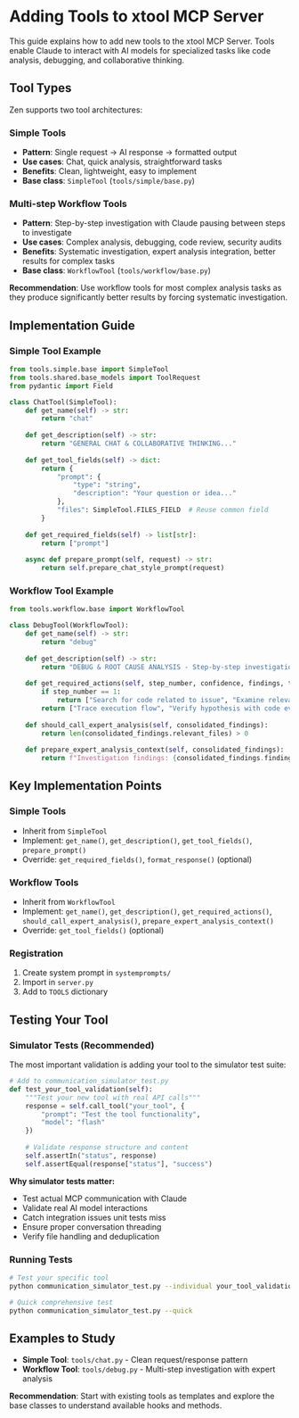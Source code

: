 # Adding Tools to xtool MCP Server

This guide explains how to add new tools to the xtool MCP Server. Tools enable Claude to interact with AI models for specialized tasks like code analysis, debugging, and collaborative thinking.

## Tool Types

Zen supports two tool architectures:

### Simple Tools
- **Pattern**: Single request → AI response → formatted output
- **Use cases**: Chat, quick analysis, straightforward tasks
- **Benefits**: Clean, lightweight, easy to implement
- **Base class**: `SimpleTool` (`tools/simple/base.py`)

### Multi-step Workflow Tools  
- **Pattern**: Step-by-step investigation with Claude pausing between steps to investigate
- **Use cases**: Complex analysis, debugging, code review, security audits
- **Benefits**: Systematic investigation, expert analysis integration, better results for complex tasks
- **Base class**: `WorkflowTool` (`tools/workflow/base.py`)

**Recommendation**: Use workflow tools for most complex analysis tasks as they produce significantly better results by forcing systematic investigation.

## Implementation Guide

### Simple Tool Example

```python
from tools.simple.base import SimpleTool
from tools.shared.base_models import ToolRequest
from pydantic import Field

class ChatTool(SimpleTool):
    def get_name(self) -> str:
        return "chat"
    
    def get_description(self) -> str:
        return "GENERAL CHAT & COLLABORATIVE THINKING..."
    
    def get_tool_fields(self) -> dict:
        return {
            "prompt": {
                "type": "string", 
                "description": "Your question or idea..."
            },
            "files": SimpleTool.FILES_FIELD  # Reuse common field
        }
    
    def get_required_fields(self) -> list[str]:
        return ["prompt"]
    
    async def prepare_prompt(self, request) -> str:
        return self.prepare_chat_style_prompt(request)
```

### Workflow Tool Example

```python  
from tools.workflow.base import WorkflowTool

class DebugTool(WorkflowTool):
    def get_name(self) -> str:
        return "debug"
    
    def get_description(self) -> str:
        return "DEBUG & ROOT CAUSE ANALYSIS - Step-by-step investigation..."
    
    def get_required_actions(self, step_number, confidence, findings, total_steps):
        if step_number == 1:
            return ["Search for code related to issue", "Examine relevant files"]
        return ["Trace execution flow", "Verify hypothesis with code evidence"]
    
    def should_call_expert_analysis(self, consolidated_findings):
        return len(consolidated_findings.relevant_files) > 0
    
    def prepare_expert_analysis_context(self, consolidated_findings):
        return f"Investigation findings: {consolidated_findings.findings}"
```

## Key Implementation Points

### Simple Tools
- Inherit from `SimpleTool` 
- Implement: `get_name()`, `get_description()`, `get_tool_fields()`, `prepare_prompt()`
- Override: `get_required_fields()`, `format_response()` (optional)

### Workflow Tools  
- Inherit from `WorkflowTool`
- Implement: `get_name()`, `get_description()`, `get_required_actions()`, `should_call_expert_analysis()`, `prepare_expert_analysis_context()`
- Override: `get_tool_fields()` (optional)

### Registration
1. Create system prompt in `systemprompts/`
2. Import in `server.py` 
3. Add to `TOOLS` dictionary

## Testing Your Tool

### Simulator Tests (Recommended)
The most important validation is adding your tool to the simulator test suite:

```python
# Add to communication_simulator_test.py
def test_your_tool_validation(self):
    """Test your new tool with real API calls"""
    response = self.call_tool("your_tool", {
        "prompt": "Test the tool functionality",
        "model": "flash"
    })
    
    # Validate response structure and content
    self.assertIn("status", response)
    self.assertEqual(response["status"], "success")
```

**Why simulator tests matter:**
- Test actual MCP communication with Claude
- Validate real AI model interactions  
- Catch integration issues unit tests miss
- Ensure proper conversation threading
- Verify file handling and deduplication

### Running Tests
```bash
# Test your specific tool
python communication_simulator_test.py --individual your_tool_validation

# Quick comprehensive test
python communication_simulator_test.py --quick
```

## Examples to Study

- **Simple Tool**: `tools/chat.py` - Clean request/response pattern
- **Workflow Tool**: `tools/debug.py` - Multi-step investigation with expert analysis

**Recommendation**: Start with existing tools as templates and explore the base classes to understand available hooks and methods.

